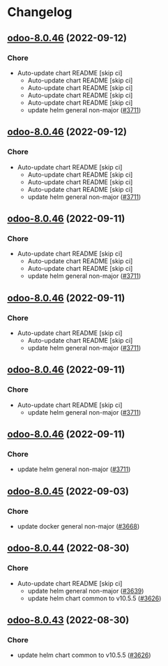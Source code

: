 # Changelog



## [odoo-8.0.46](https://github.com/truecharts/charts/compare/odoo-8.0.45...odoo-8.0.46) (2022-09-12)

### Chore

- Auto-update chart README [skip ci]
  - Auto-update chart README [skip ci]
  - Auto-update chart README [skip ci]
  - Auto-update chart README [skip ci]
  - Auto-update chart README [skip ci]
  - update helm general non-major ([#3711](https://github.com/truecharts/charts/issues/3711))




## [odoo-8.0.46](https://github.com/truecharts/charts/compare/odoo-8.0.45...odoo-8.0.46) (2022-09-12)

### Chore

- Auto-update chart README [skip ci]
  - Auto-update chart README [skip ci]
  - Auto-update chart README [skip ci]
  - Auto-update chart README [skip ci]
  - update helm general non-major ([#3711](https://github.com/truecharts/charts/issues/3711))




## [odoo-8.0.46](https://github.com/truecharts/charts/compare/odoo-8.0.45...odoo-8.0.46) (2022-09-11)

### Chore

- Auto-update chart README [skip ci]
  - Auto-update chart README [skip ci]
  - Auto-update chart README [skip ci]
  - update helm general non-major ([#3711](https://github.com/truecharts/charts/issues/3711))




## [odoo-8.0.46](https://github.com/truecharts/charts/compare/odoo-8.0.45...odoo-8.0.46) (2022-09-11)

### Chore

- Auto-update chart README [skip ci]
  - Auto-update chart README [skip ci]
  - update helm general non-major ([#3711](https://github.com/truecharts/charts/issues/3711))




## [odoo-8.0.46](https://github.com/truecharts/charts/compare/odoo-8.0.45...odoo-8.0.46) (2022-09-11)

### Chore

- Auto-update chart README [skip ci]
  - update helm general non-major ([#3711](https://github.com/truecharts/charts/issues/3711))




## [odoo-8.0.46](https://github.com/truecharts/charts/compare/odoo-8.0.45...odoo-8.0.46) (2022-09-11)

### Chore

- update helm general non-major ([#3711](https://github.com/truecharts/charts/issues/3711))




## [odoo-8.0.45](https://github.com/truecharts/charts/compare/odoo-8.0.44...odoo-8.0.45) (2022-09-03)

### Chore

- update docker general non-major ([#3668](https://github.com/truecharts/charts/issues/3668))




## [odoo-8.0.44](https://github.com/truecharts/charts/compare/odoo-8.0.42...odoo-8.0.44) (2022-08-30)

### Chore

- Auto-update chart README [skip ci]
  - update helm general non-major ([#3639](https://github.com/truecharts/charts/issues/3639))
  - update helm chart common to v10.5.5 ([#3626](https://github.com/truecharts/charts/issues/3626))




## [odoo-8.0.43](https://github.com/truecharts/charts/compare/odoo-8.0.42...odoo-8.0.43) (2022-08-30)

### Chore

- update helm chart common to v10.5.5 ([#3626](https://github.com/truecharts/charts/issues/3626))

